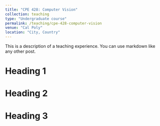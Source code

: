 ```yaml
---
title: "CPE 428: Computer Vision"
collection: teaching
type: "Undergraduate course"
permalink: /teaching/cpe-428-computer-vision
venue: "Cal Poly"
location: "City, Country"
---
```


This is a description of a teaching experience. You can use markdown like any other post.

Heading 1
======

Heading 2
======

Heading 3
======
